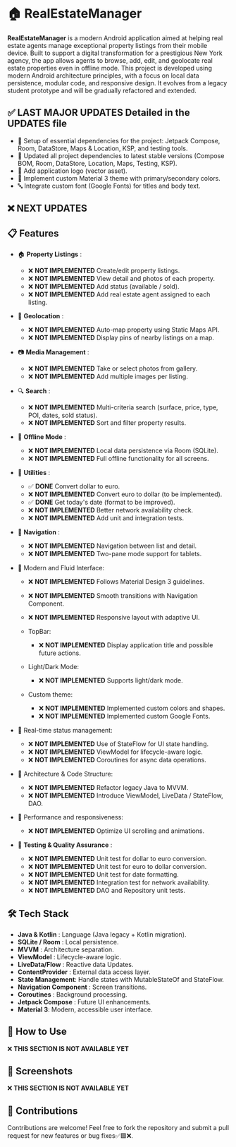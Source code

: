# 🏠 **RealEstateManager**
**RealEstateManager** is a modern Android application aimed at helping real estate agents manage exceptional property listings from their mobile device. Built to support a digital transformation for a prestigious New York agency, the app allows agents to browse, add, edit, and geolocate real estate properties even in offline mode.
This project is developed using modern Android architecture principles, with a focus on local data persistence, modular code, and responsive design. It evolves from a legacy student prototype and will be gradually refactored and extended.


## ✅ **LAST MAJOR UPDATES Detailed in the UPDATES file**

- 🧩 Setup of essential dependencies for the project: Jetpack Compose, Room, DataStore, Maps & Location, KSP, and testing tools.  
- 🚀 Updated all project dependencies to latest stable versions (Compose BOM, Room, DataStore, Location, Maps, Testing, KSP).
- 🎨 Add application logo (vector asset).
- 🎨 Implement custom Material 3 theme with primary/secondary colors.
- 🔤 Integrate custom font (Google Fonts) for titles and body text.


## ❌ **NEXT UPDATES**


## 📋 **Features**

   - 🏠 **Property Listings** :

      - ❌ **NOT IMPLEMENTED** Create/edit property listings.
      - ❌ **NOT IMPLEMENTED** View detail and photos of each property.
      - ❌ **NOT IMPLEMENTED** Add status (available / sold).
      - ❌ **NOT IMPLEMENTED** Add real estate agent assigned to each listing.
   
   - 📍 **Geolocation** :

      - ❌ **NOT IMPLEMENTED** Auto-map property using Static Maps API.
      - ❌ **NOT IMPLEMENTED** Display pins of nearby listings on a map.

   - 📷 **Media Management** :

      - ❌ **NOT IMPLEMENTED** Take or select photos from gallery.
      - ❌ **NOT IMPLEMENTED** Add multiple images per listing.

   - 🔍 **Search** :

      - ❌ **NOT IMPLEMENTED** Multi-criteria search (surface, price, type, POI, dates, sold status).
      - ❌ **NOT IMPLEMENTED** Sort and filter property results.

   - 💾 **Offline Mode** :

      - ❌ **NOT IMPLEMENTED** Local data persistence via Room (SQLite).
      - ❌ **NOT IMPLEMENTED** Full offline functionality for all screens.

   - 🧠 **Utilities** :
      - ✅ **DONE** Convert dollar to euro.
      - ❌ **NOT IMPLEMENTED** Convert euro to dollar (to be implemented).
      - ✅ **DONE** Get today's date (format to be improved).
      - ❌ **NOT IMPLEMENTED** Better network availability check.
      - ❌ **NOT IMPLEMENTED** Add unit and integration tests.

   - 🧭 **Navigation** :

      - ❌ **NOT IMPLEMENTED** Navigation between list and detail.
      - ❌ **NOT IMPLEMENTED** Two-pane mode support for tablets.

   - 🎨 Modern and Fluid Interface:

      - ❌ **NOT IMPLEMENTED** Follows Material Design 3 guidelines.
      - ❌ **NOT IMPLEMENTED** Smooth transitions with Navigation Component.
      - ❌ **NOT IMPLEMENTED** Responsive layout with adaptive UI.

      - TopBar:
         - ❌ **NOT IMPLEMENTED** Display application title and possible future actions.

      - Light/Dark Mode:
         - ❌ **NOT IMPLEMENTED** Supports light/dark mode.

      - Custom theme:
         - ❌ **NOT IMPLEMENTED** Implemented custom colors and shapes.
         - ❌ **NOT IMPLEMENTED** Implemented custom Google Fonts.

   - 🔄 Real-time status management:

      - ❌ **NOT IMPLEMENTED** Use of StateFlow for UI state handling.
      - ❌ **NOT IMPLEMENTED** ViewModel for lifecycle-aware logic.
      - ❌ **NOT IMPLEMENTED** Coroutines for async data operations.

   - 🧠 Architecture & Code Structure:

      - ❌ **NOT IMPLEMENTED** Refactor legacy Java to MVVM.
      - ❌ **NOT IMPLEMENTED** Introduce ViewModel, LiveData / StateFlow, DAO.

   - 🚀 Performance and responsiveness:
   
      - ❌ **NOT IMPLEMENTED** Optimize UI scrolling and animations.

   - 🧪 **Testing & Quality Assurance** :

      - ❌ **NOT IMPLEMENTED** Unit test for dollar to euro conversion.
      - ❌ **NOT IMPLEMENTED** Unit test for euro to dollar conversion.
      - ❌ **NOT IMPLEMENTED** Unit test for date formatting.
      - ❌ **NOT IMPLEMENTED** Integration test for network availability.
      - ❌ **NOT IMPLEMENTED** DAO and Repository unit tests.


## 🛠️ **Tech Stack**

   - **Java & Kotlin** : Language (Java legacy + Kotlin migration).
   - **SQLite / Room** : Local persistence.
   - **MVVM** : Architecture separation.
   - **ViewModel** : Lifecycle-aware logic.
   - **LiveData/Flow** : Reactive data Updates.
   - **ContentProvider** : External data access layer.
   - **State Management**: Handle states with MutableStateOf and StateFlow.
   - **Navigation Component**  : Screen transitions.
   - **Coroutines** : Background processing.
   - **Jetpack Compose** : Future UI enhancements.
   - **Material 3**: Modern, accessible user interface.
   

## 🚀 **How to Use**

❌ **THIS SECTION IS NOT AVAILABLE YET**


## 📸 **Screenshots**

❌ **THIS SECTION IS NOT AVAILABLE YET**


## 🤝 **Contributions**
Contributions are welcome! Feel free to fork the repository and submit a pull request for new features or bug fixes✅🟩❌.